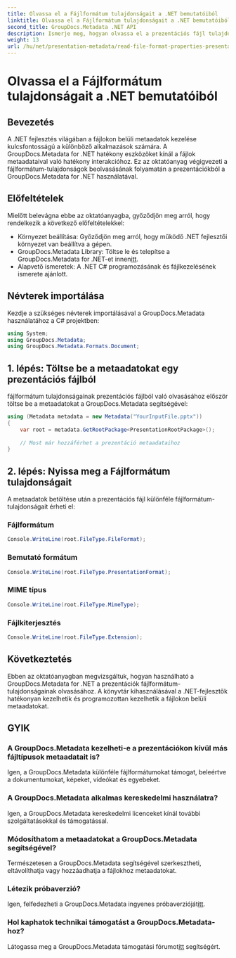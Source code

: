```yaml
---
title: Olvassa el a Fájlformátum tulajdonságait a .NET bemutatóiból
linktitle: Olvassa el a Fájlformátum tulajdonságait a .NET bemutatóiból
second_title: GroupDocs.Metadata .NET API
description: Ismerje meg, hogyan olvassa el a prezentációs fájl tulajdonságait .NET-ben a GroupDocs.Metadata használatával. A fájlformátum részleteinek programozott elérése.
weight: 13
url: /hu/net/presentation-metadata/read-file-format-properties-presentations/
---
```


# Olvassa el a Fájlformátum tulajdonságait a .NET bemutatóiból

## Bevezetés
A .NET fejlesztés világában a fájlokon belüli metaadatok kezelése kulcsfontosságú a különböző alkalmazások számára. A GroupDocs.Metadata for .NET hatékony eszközöket kínál a fájlok metaadataival való hatékony interakcióhoz. Ez az oktatóanyag végigvezeti a fájlformátum-tulajdonságok beolvasásának folyamatán a prezentációkból a GroupDocs.Metadata for .NET használatával.
## Előfeltételek
Mielőtt belevágna ebbe az oktatóanyagba, győződjön meg arról, hogy rendelkezik a következő előfeltételekkel:
- Környezet beállítása: Győződjön meg arról, hogy működő .NET fejlesztői környezet van beállítva a gépen.
-  GroupDocs.Metadata Library: Töltse le és telepítse a GroupDocs.Metadata for .NET-et innen[itt](https://releases.groupdocs.com/metadata/net/).
- Alapvető ismeretek: A .NET C# programozásának és fájlkezelésének ismerete ajánlott.

## Névterek importálása
Kezdje a szükséges névterek importálásával a GroupDocs.Metadata használatához a C# projektben:
```csharp
using System;
using GroupDocs.Metadata;
using GroupDocs.Metadata.Formats.Document;
```
## 1. lépés: Töltse be a metaadatokat egy prezentációs fájlból
fájlformátum tulajdonságainak prezentációs fájlból való olvasásához először töltse be a metaadatokat a GroupDocs.Metadata segítségével:
```csharp
using (Metadata metadata = new Metadata("YourInputFile.pptx"))
{
    var root = metadata.GetRootPackage<PresentationRootPackage>();
    
    // Most már hozzáférhet a prezentáció metaadataihoz
}
```
## 2. lépés: Nyissa meg a Fájlformátum tulajdonságait
A metaadatok betöltése után a prezentációs fájl különféle fájlformátum-tulajdonságait érheti el:
### Fájlformátum
```csharp
Console.WriteLine(root.FileType.FileFormat);
```
### Bemutató formátum
```csharp
Console.WriteLine(root.FileType.PresentationFormat);
```
### MIME típus
```csharp
Console.WriteLine(root.FileType.MimeType);
```
### Fájlkiterjesztés
```csharp
Console.WriteLine(root.FileType.Extension);
```

## Következtetés
Ebben az oktatóanyagban megvizsgáltuk, hogyan használható a GroupDocs.Metadata for .NET a prezentációk fájlformátum-tulajdonságainak olvasásához. A könyvtár kihasználásával a .NET-fejlesztők hatékonyan kezelhetik és programozottan kezelhetik a fájlokon belüli metaadatokat.

## GYIK
### A GroupDocs.Metadata kezelheti-e a prezentációkon kívül más fájltípusok metaadatait is?
Igen, a GroupDocs.Metadata különféle fájlformátumokat támogat, beleértve a dokumentumokat, képeket, videókat és egyebeket.
### A GroupDocs.Metadata alkalmas kereskedelmi használatra?
Igen, a GroupDocs.Metadata kereskedelmi licenceket kínál további szolgáltatásokkal és támogatással.
### Módosíthatom a metaadatokat a GroupDocs.Metadata segítségével?
Természetesen a GroupDocs.Metadata segítségével szerkesztheti, eltávolíthatja vagy hozzáadhatja a fájlokhoz metaadatokat.
### Létezik próbaverzió?
 Igen, felfedezheti a GroupDocs.Metadata ingyenes próbaverzióját[itt](https://releases.groupdocs.com/).
### Hol kaphatok technikai támogatást a GroupDocs.Metadata-hoz?
 Látogassa meg a GroupDocs.Metadata támogatási fórumot[itt](https://forum.groupdocs.com/c/metadata/14) segítségért.